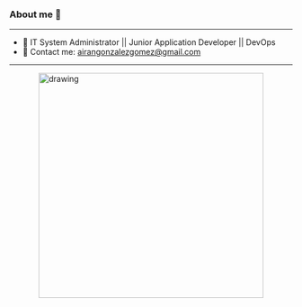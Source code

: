 ### About me 👋
---

- 🔭 IT System Administrator || Junior Application Developer || DevOps
- 💬 Contact me: airangonzalezgomez@gmail.com

---
<img src="https://c.tenor.com/GfSX-u7VGM4AAAAC/coding.gif" alt="drawing" width="400" style="display: block; margin: 0 auto"/>
